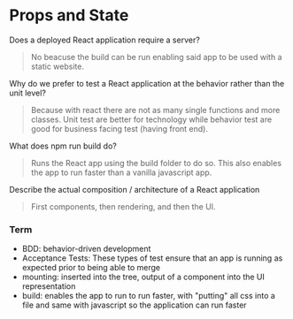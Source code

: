 # Props and State

Does a deployed React application require a server?
  > No beacuse the build can be run enabling said app to be used with a static website.
  
Why do we prefer to test a React application at the behavior rather than the unit level?
  > Because with react there are not as many single functions and more classes. Unit test are better for technology while behavior test are good for business facing test (having front end).
  
What does npm run build do?
  > Runs the React app using the build folder to do so. This also enables the app to run faster than a vanilla javascript app.
  
Describe the actual composition / architecture of a React application
  > First components, then rendering, and then the UI.

### Term
- BDD: behavior-driven development
- Acceptance Tests: These types of test ensure that an app is running as expected prior to being able to merge
- mounting: inserted into the tree, output of a component into the UI representation
- build: enables the app to run to run faster, with "putting" all css into a file and same with javascript so the application can run faster
